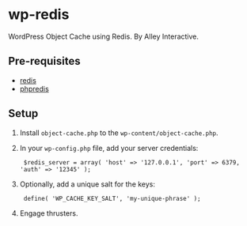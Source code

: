 wp-redis
========

WordPress Object Cache using Redis. By Alley Interactive.


Pre-requisites
--------------

* [redis](http://redis.io/)
* [phpredis](https://github.com/nicolasff/phpredis)


Setup
-----

1. Install `object-cache.php` to the `wp-content/object-cache.php`.
2. In your `wp-config.php` file, add your server credentials:

        $redis_server = array( 'host' => '127.0.0.1', 'port' => 6379, 'auth' => '12345' );

3. Optionally, add a unique salt for the keys:

        define( 'WP_CACHE_KEY_SALT', 'my-unique-phrase' );

4. Engage thrusters.


